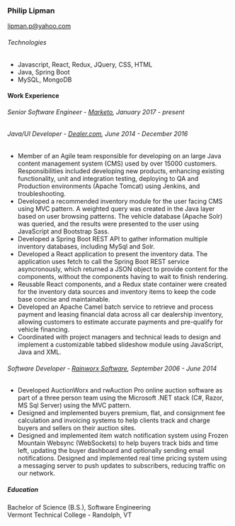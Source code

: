### Philip Lipman 
lipman.p@yahoo.com
###### Technologies
* Javascript, React, Redux, JQuery, CSS, HTML
* Java, Spring Boot
* MySQL, MongoDB
#### Work Experience
###### Senior Software Engineer - <a class="resume-link resume-link-2" href="http://www.marketo.com/"><span class="resume-link-text">Marketo</span></a>, January 2017 - present
###### Java/UI Developer - <a class="resume-link resume-link-2" href="http://www.dealer.com/"><span class="resume-link-text">Dealer.com</span></a>, June 2014 - December 2016
- Member of an Agile team responsible for developing on an large Java content management system (CMS) used by over 15000 customers. Responsibilities included developing new products, enhancing existing functionality, unit and integration testing, deploying to QA and Production environments (Apache Tomcat) using Jenkins, and troubleshooting.
- Developed a recommended inventory module for the user facing CMS using MVC pattern. A weighted query was created in the Java layer based on user browsing patterns. The vehicle database (Apache Solr) was queried, and the results were presented to the user using JavaScript and Bootstrap Sass.
- Developed a Spring Boot REST API to gather information multiple inventory databases, including MySql and Solr.
- Developed a React application to present the inventory data. The application uses fetch to call the Spring Boot REST service asyncronously, which returned a JSON object to provide content for the components, without the components having to wait to finish rendering.
- Reusable React components, and a Redux state container were created for the inventory data sources and inventory items to keep the code base concise and maintainable.
- Developed an Apache Camel batch service to retrieve and process payment and leasing financial data across all car dealership inventory, allowing customers to estimate accurate payments and pre-qualify for vehicle financing.
- Coordinated with project managers and technical leads to design and implement a customizable tabbed slideshow module using JavaScript, Java and XML.
###### Software Developer - <a class="resume-link resume-link-2" href="http://www.rainworx.com/"><span class="resume-link-text">Rainworx Software</span></a>, September 2006 - June 2014
- Developed AuctionWorx and rwAuction Pro online auction software as part of a three person team using the Microsoft .NET stack (C#, Razor, MS Sql Server) using the MVC pattern.
- Designed and implemented buyers premium, flat, and consignment fee 
calculation and invoicing systems to help clients track and charge buyers and 
sellers on their auction sites. 
- Designed and implemented item watch notification system using Frozen Mountain Websync (WebSockets) to help buyers track bids and time left, updating the buyer dashboard and optionally sending email notifications. Designed and implemented real time pricing system using a messaging server to push updates to subscribers, reducing traffic on our network.
##### Education
Bachelor of Science (B.S.), Software Engineering<br />
Vermont Technical College - Randolph, VT
